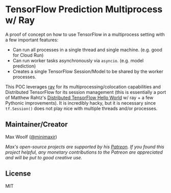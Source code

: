 # TensorFlow Prediction Multiprocess w/ Ray

A proof of concept on how to use TensorFlow in a multiprocess setting with a few important features:

* Can run all processes in a single thread and single machine. (e.g. good for Cloud Run)
* Can run worker tasks asynchronously via `asyncio`. (e.g. model prediction)
* Creates a single TensorFlow Session/Model to be shared by the worker processes.

This POC leverages [ray](https://github.com/ray-project/ray) for its multiprocessing/colocation capabilities and Distributed TensorFlow for its session management (this is essentially a port of Matthew Rahtz's [Distributed TensorFlow Hello World](https://github.com/mrahtz/distributed_tensorflow_gentle_introduction) w/ ray + a few Pythonic improvements). It is incredibly hacky, but it is necessary since `tf.Session()` does not play nice with multiple threads and/or processes.

## Maintainer/Creator

Max Woolf ([@minimaxir](https://minimaxir.com))

*Max's open-source projects are supported by his [Patreon](https://www.patreon.com/minimaxir). If you found this project helpful, any monetary contributions to the Patreon are appreciated and will be put to good creative use.*

## License

MIT
